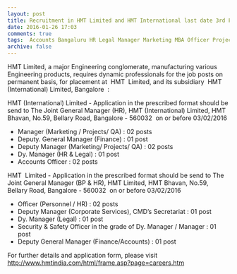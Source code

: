 ```yaml
---
layout: post
title: Recruitment in HMT Limited and HMT International last date 3rd Feb-2016   
date: 2016-01-26 17:03
comments: true
tags:  Accounts Bangaluru HR Legal Manager Marketing MBA Officer Project Public-Sector 
archive: false
---
```

HMT Limited, a major Engineering conglomerate, manufacturing various Engineering products, requires dynamic professionals for the job posts on permanent basis, for placement at  HMT  Limited, and its subsidiary  HMT (International) Limited, Bangalore  :


HMT (International) Limited - Application in the prescribed format should be send to The Joint General Manager (HR), HMT (International) Limited, HMT Bhavan, No.59, Bellary Road, Bangalore - 560032  on or before 03/02/2016 


- Manager (Marketing / Projects/ QA) : 02 posts
- Deputy. General Manager (Finance) : 01 post
- Deputy Manager (Marketing/ Projects/ QA) : 02 posts
- Dy. Manager (HR & Legal) : 01 post
- Accounts Officer : 02 posts  

HMT  Limited - Application in the prescribed format should be send to The Joint General Manager (BP & HR), HMT Limited, HMT Bhavan, No.59, Bellary Road, Bangalore - 560032  on or before 03/02/2016

- Officer (Personnel / HR) : 02 posts
- Deputy Manager (Corporate Services), CMD’s Secretariat : 01 post
- Dy. Manager (Legal) : 01 post
- Security & Safety Officer in the grade of Dy. Manager / Manager : 01 post
- Deputy General Manager (Finance/Accounts) : 01 post


For further details and application form, please visit http://www.hmtindia.com/html/frame.asp?page=careers.htm




